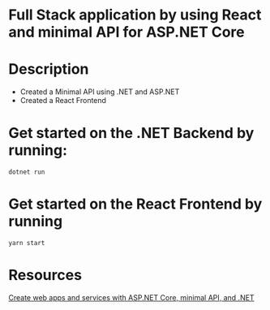 # Full Stack application by using React and minimal API for ASP.NET Core

# Description
- Created a Minimal API using .NET and ASP.NET
- Created a React Frontend

# Get started on the .NET Backend by running:
```
dotnet run
```
# Get started on the React Frontend by running
```
yarn start
```

# Resources
[Create web apps and services with ASP.NET Core, minimal API, and .NET](https://learn.microsoft.com/en-us/training/paths/aspnet-core-minimal-api/)